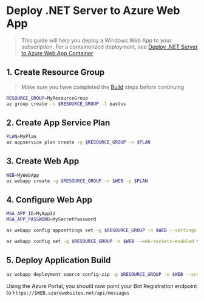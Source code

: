 # Deploy .NET Server to Azure Web App

> This guide will help you deploy a Windows Web App to your subscription. For a containerized deployment, see [Deploy .NET Server to Azure Web App Container](./server-dotnet-deploy-webapp-container.md)

## 1. Create Resource Group

> Make sure you have completed the [Build](../server/net-core/README.md#build) steps before continuing

```bash
RESOURCE_GROUP=MyResourceGroup
az group create -n $RESOURCE_GROUP -l eastus
```

## 2. Create App Service Plan

```bash
PLAN=MyPlan
az appservice plan create -g $RESOURCE_GROUP -n $PLAN
```

## 3. Create Web App

```bash
WEB=MyWebApp
az webapp create -g $RESOURCE_GROUP -n $WEB -p $PLAN
```

## 4. Configure Web App
```bash
MSA_APP_ID=MyAppId
MSA_APP_PASSWORD=MySecretPassword

az webapp config appsettings set -g $RESOURCE_GROUP -n $WEB --settings MicrosoftAppId=$MSA_APP_ID MicrosoftAppPassword="$MSA_APP_PASSWORD"

az webapp config set -g $RESOURCE_GROUP -n $WEB --web-sockets-enabled true --use-32bit-worker-process false
```

## 5. Deploy Application Build

```bash
az webapp deployment source config-zip -g $RESOURCE_GROUP -n $WEB --src out.zip
```

Using the Azure Portal, you should now point your Bot Registration endpoint to `https://$WEB.azurewebsites.net/api/messages`
